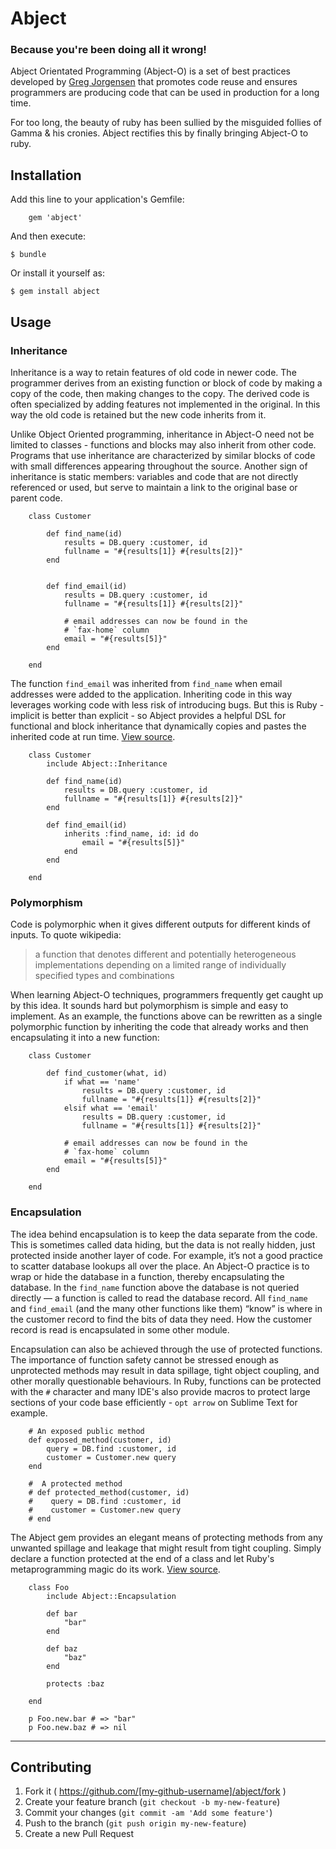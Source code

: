 # Abject

### Because you're been doing all it wrong!

Abject Orientated Programming (Abject-O) is a set of best practices developed by [Greg Jorgensen](http://typicalprogrammer.com/abject-oriented/) that promotes code reuse and ensures programmers are producing code that can be used in production for a long time.

For too long, the beauty of ruby has been sullied by the misguided follies of Gamma & his cronies.  Abject rectifies this by finally bringing Abject-O to ruby.


## Installation

Add this line to your application's Gemfile:


		gem 'abject'


And then execute:


    $ bundle


Or install it yourself as:


    $ gem install abject


## Usage

### Inheritance

Inheritance is a way to retain features of old code in newer code. The programmer derives from an existing function or block of code by making a copy of the code, then making changes to the copy. The derived code is often specialized by adding features not implemented in the original. In this way the old code is retained but the new code inherits from it.

Unlike Object Oriented programming, inheritance in Abject-O need not be limited to classes - functions and blocks may also inherit from other code.  Programs that use inheritance are characterized by similar blocks of code with small differences appearing throughout the source. Another sign of inheritance is static members: variables and code that are not directly referenced or used, but serve to maintain a link to the original base or parent code. 


		class Customer

			def find_name(id)
				results = DB.query :customer, id
				fullname = "#{results[1]} #{results[2]}"
			end


			def find_email(id)
				results = DB.query :customer, id
				fullname = "#{results[1]} #{results[2]}"
			
				# email addresses can now be found in the 
				# `fax-home` column 
				email = "#{results[5]}"
			end

		end


The function `find_email` was inherited from `find_name` when email addresses were added to the application. Inheriting code in this way leverages working code with less risk of introducing bugs.  But this is Ruby - implicit is better than explicit - so Abject provides a helpful DSL for functional and block inheritance that dynamically copies and pastes the inherited code at run time. [View source](lib/abject/inheritance.rb).


		class Customer
			include Abject::Inheritance

			def find_name(id)
				results = DB.query :customer, id
				fullname = "#{results[1]} #{results[2]}"
			end			

			def find_email(id)
				inherits :find_name, id: id do 
					email = "#{results[5]}"
				end
			end

		end


### Polymorphism

Code is polymorphic when it gives different outputs for different kinds of inputs.  To quote wikipedia:

> a function that denotes different and potentially heterogeneous implementations depending on a limited range of individually specified types and combinations

When learning Abject-O techniques, programmers frequently get caught up by this idea. It sounds hard but polymorphism is simple and easy to implement.  As an example, the functions above can be rewritten as a single polymorphic function by inheriting the code that already works and then encapsulating it into a new function:


		class Customer

			def find_customer(what, id)
				if what == 'name'
					results = DB.query :customer, id
					fullname = "#{results[1]} #{results[2]}"
				elsif what == 'email'
					results = DB.query :customer, id
					fullname = "#{results[1]} #{results[2]}"
				
				# email addresses can now be found in the 
				# `fax-home` column 
				email = "#{results[5]}"				
			end

		end


### Encapsulation

The idea behind encapsulation is to keep the data separate from the code. This is sometimes called data hiding, but the data is not really hidden, just protected inside another layer of code. For example, it’s not a good practice to scatter database lookups all over the place. An Abject-O practice is to wrap or hide the database in a function, thereby encapsulating the database. In the `find_name` function above the database is not queried directly — a function is called to read the database record. All `find_name` and `find_email` (and the many other functions like them) “know” is where in the customer record to find the bits of data they need. How the customer record is read is encapsulated in some other module.

Encapsulation can also be achieved through the use of protected functions.  The importance of function safety cannot be stressed enough as unprotected methods may result in data spillage, tight object coupling, and other morally questionable behaviours. In Ruby, functions can be protected with the `#` character and many IDE's also provide macros to protect large sections of your code base efficiently - `opt arrow` on Sublime Text for example.  


		# An exposed public method
		def exposed_method(customer, id)
			query = DB.find :customer, id
			customer = Customer.new query
		end

		#  A protected method
		# def protected_method(customer, id)
		#	 query = DB.find :customer, id
		#	 customer = Customer.new query
		# end


The Abject gem provides an elegant means of protecting methods from any unwanted spillage and leakage that might result from tight coupling.  Simply declare a function protected at the end of a class and let Ruby's metaprogramming magic do its work. [View source](lib/abject/encapsulation.rb).


		class Foo
			include Abject::Encapsulation

			def bar
				"bar"
			end

			def baz
				"baz"
			end

			protects :baz

		end

		p Foo.new.bar # => "bar"
		p Foo.new.baz # => nil



---

## Contributing

1. Fork it ( https://github.com/[my-github-username]/abject/fork )
2. Create your feature branch (`git checkout -b my-new-feature`)
3. Commit your changes (`git commit -am 'Add some feature'`)
4. Push to the branch (`git push origin my-new-feature`)
5. Create a new Pull Request
